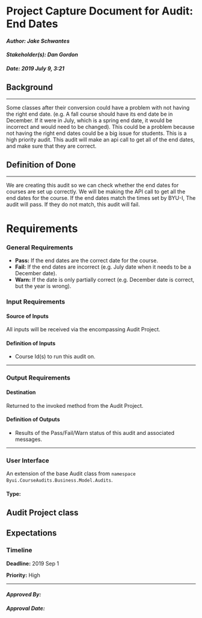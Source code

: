 # Project Capture Document for Audit: End Dates
#### *Author: Jake Schwantes*
#### *Stakeholder(s): Dan Gordon*
#### *Date: 2019 July 9, 3:21*
## Background
-----
Some classes after their conversion could have a problem with not having the right end date. (e.g. A fall course should have its end date be in December. If it were in July, which is a spring end date, it would be incorrect and would need to be changed). This could be a problem because not having the right end dates could be a big issue for students. This is a high priority audit. This audit will make an api call to get all of the end dates, and make sure that they are correct.

## Definition of Done
-----
We are creating this audit so we can check whether the end dates for courses are set up correctly. We will be making the API call to get all the end dates for the course. If the end dates match the times set by BYU-I, The audit will pass. If they do not match, this audit will fail.
# Requirements
### General Requirements
- **Pass:** If the end dates are the correct date for the course.
- **Fail:** If the end dates are incorrect (e.g. July date when it needs to be a December date).
- **Warn:** If the date is only partially correct (e.g. December date is correct, but the year is wrong).
### Input Requirements
#### Source of Inputs
All inputs will be received via the encompassing Audit Project.
#### Definition of Inputs
<!-- TBD: do not fill out just yet -->
- Course Id(s) to run this audit on.
---
### Output Requirements
#### Destination
Returned to the invoked method from the Audit Project.
#### Definition of Outputs
<!-- TBD: do not fill out just yet -->
- Results of the Pass/Fail/Warn status of this audit and associated messages.
---
### User Interface
An extension of the base Audit class from `namespace Byui.CourseAudits.Business.Model.Audits`.
#### Type:
Audit Project class
-----
## Expectations
### Timeline
**Deadline:** 2019 Sep 1

**Priority:** High
 
-----

#### *Approved By:* 
#### *Approval Date:*
